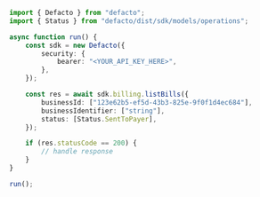 <!-- Start SDK Example Usage [usage] -->
```typescript
import { Defacto } from "defacto";
import { Status } from "defacto/dist/sdk/models/operations";

async function run() {
    const sdk = new Defacto({
        security: {
            bearer: "<YOUR_API_KEY_HERE>",
        },
    });

    const res = await sdk.billing.listBills({
        businessId: ["123e62b5-ef5d-43b3-825e-9f0f1d4ec684"],
        businessIdentifier: ["string"],
        status: [Status.SentToPayer],
    });

    if (res.statusCode == 200) {
        // handle response
    }
}

run();

```
<!-- End SDK Example Usage [usage] -->